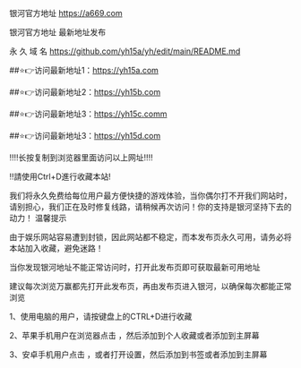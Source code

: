 银河官方地址 https://a669.com

银河官方地址 最新地址发布

永 久 域 名 https://github.com/yh15a/yh/edit/main/README.md

##⭐️👉访问最新地址1：https://yh15a.com

##⭐️👉访问最新地址2：https://yh15b.com

##⭐️👉访问最新地址3：https://yh15c.comm

##⭐️👉访问最新地址3：https://yh15d.com

‼️‼️长按复制到浏览器里面访问以上网址‼️‼️

‼️請使用Ctrl+D進行收藏本站!

我们将永久免费给每位用户最方便快捷的游戏体验，当你偶尔打不开我们网站时，请别担心，我们正在及时修复线路，请稍候再次访问！你的支持是银河坚持下去的动力！
温馨提示

 由于娱乐网站容易遭到封锁，因此网站都不稳定，而本发布页永久可用，请务必将本站加入收藏，避免迷路！

 当你发现银河地址不能正常访问时，打开此发布页即可获取最新可用地址

 建议每次浏览万赢都先打开此发布页，再由发布页进入银河，以确保每次都能正常浏览 

1、使用电脑的用户，请按键盘上的CTRL+D进行收藏

2、苹果手机用户在浏览器点击 ，然后添加到个人收藏或者添加到主屏幕

3、安卓手机用户点击 ，或者打开设置，然后添加到书签或者添加到主屏幕


